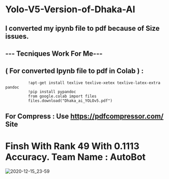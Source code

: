 # Yolo-V5-Version-of-Dhaka-AI
## I converted my ipynb file to pdf because of Size issues. 
##                  --- Tecniques Work For Me---
##  ( For converted Ipynb file to pdf in Colab ) :
              !apt-get install texlive texlive-xetex texlive-latex-extra pandoc
              !pip install pypandoc
              from google.colab import files
              files.download("Dhaka_ai_YOLOv5.pdf")
## For Compress :  Use https://pdfcompressor.com/ Site

# Finsh With Rank 49 With	0.1113 Accuracy. Team Name : AutoBot

![2020-12-15_23-59](https://user-images.githubusercontent.com/33654834/102253813-05041380-3f32-11eb-8142-dd032e8285d2.png)
